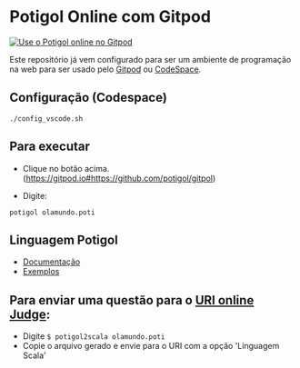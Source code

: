 # Potigol Online com Gitpod

[![Use o Potigol online no Gitpod](https://gitpod.io/button/open-in-gitpod.svg)](https://gitpod.io#https://github.com/potigol/gitpod)

Este repositório já vem configurado para ser um ambiente de programação na web para ser usado pelo [Gitpod](https://gitpod.io#https://github.com/potigol/gitpod) ou [CodeSpace](https://github.dev/potigol/gitpod).


## Configuração (Codespace)

```console
./config_vscode.sh
```


## Para executar

 - Clique no botão acima. (https://gitpod.io#https://github.com/potigol/gitpol)

 - Digite:
 
```console
potigol olamundo.poti
```

## Linguagem Potigol

 - [Documentação](https://potigol.github.io/docs/)
 - [Exemplos](https://potigol.github.io/uoj-potigol)

## Para enviar uma questão para o [URI online Judge](https://www.urionlinejudge.com.br):

 - Digite <code>$ potigol2scala olamundo.poti</code>
 - Copie o arquivo gerado e envie para o URI com a opção 'Linguagem Scala' 





